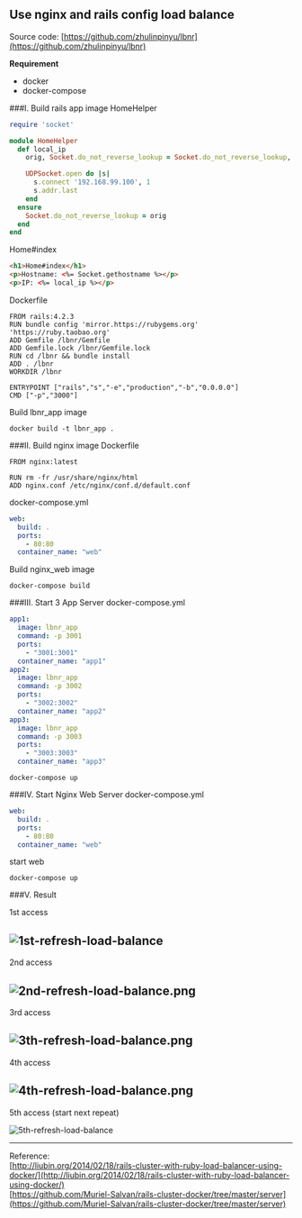## Use nginx and rails config load balance

Source code: [https://github.com/zhulinpinyu/lbnr](https://github.com/zhulinpinyu/lbnr)

**Requirement**
- docker
- docker-compose

###I. Build rails app image
HomeHelper
```ruby
require 'socket'

module HomeHelper
  def local_ip
    orig, Socket.do_not_reverse_lookup = Socket.do_not_reverse_lookup, true  # turn off reverse DNS resolution temporarily

    UDPSocket.open do |s|
      s.connect '192.168.99.100', 1
      s.addr.last
    end
  ensure
    Socket.do_not_reverse_lookup = orig
  end
end

```

Home#index
```html
<h1>Home#index</h1>
<p>Hostname: <%= Socket.gethostname %></p>
<p>IP: <%= local_ip %></p>
```

Dockerfile

```shell
FROM rails:4.2.3
RUN bundle config 'mirror.https://rubygems.org' 'https://ruby.taobao.org'
ADD Gemfile /lbnr/Gemfile
ADD Gemfile.lock /lbnr/Gemfile.lock
RUN cd /lbnr && bundle install
ADD . /lbnr
WORKDIR /lbnr

ENTRYPOINT ["rails","s","-e","production","-b","0.0.0.0"]
CMD ["-p","3000"]

```

Build lbnr_app image
```shell
docker build -t lbnr_app .
```

###II. Build nginx image
Dockerfile
```shell
FROM nginx:latest

RUN rm -fr /usr/share/nginx/html
ADD nginx.conf /etc/nginx/conf.d/default.conf
```

docker-compose.yml
```yml
web:
  build: .
  ports:
    - 80:80
  container_name: "web"
```
Build nginx_web image
```shell
docker-compose build
```

###III. Start 3 App Server
docker-compose.yml
```yml
app1:
  image: lbnr_app
  command: -p 3001
  ports:
    - "3001:3001"
  container_name: "app1"
app2:
  image: lbnr_app
  command: -p 3002
  ports:
    - "3002:3002"
  container_name: "app2"
app3:
  image: lbnr_app
  command: -p 3003
  ports:
    - "3003:3003"
  container_name: "app3"
```

```shell
docker-compose up
```

###IV. Start Nginx Web Server
docker-compose.yml
```yml
web:
  build: .
  ports:
    - 80:80
  container_name: "web"
```

start web
```shell
docker-compose up
```

###V. Result

1st access

![1st-refresh-load-balance](http://7sbnq9.com1.z0.glb.clouddn.com/doc/1st-refresh-load-balance.png)
---
2nd access

![2nd-refresh-load-balance.png](http://7sbnq9.com1.z0.glb.clouddn.com/doc/2nd-refresh-load-balance.png)
---
3rd access

![3th-refresh-load-balance.png](http://7sbnq9.com1.z0.glb.clouddn.com/doc/3th-refresh-load-balance.png)
---
4th access

![4th-refresh-load-balance.png](http://7sbnq9.com1.z0.glb.clouddn.com/doc/4th-refresh-load-balance.png)
---
5th access (start next repeat)

![5th-refresh-load-balance](http://7sbnq9.com1.z0.glb.clouddn.com/doc/5th-refresh-load-balance.png)

---
Reference:  
  [http://liubin.org/2014/02/18/rails-cluster-with-ruby-load-balancer-using-docker/](http://liubin.org/2014/02/18/rails-cluster-with-ruby-load-balancer-using-docker/)    
  [https://github.com/Muriel-Salvan/rails-cluster-docker/tree/master/server](https://github.com/Muriel-Salvan/rails-cluster-docker/tree/master/server)
